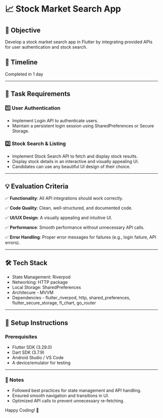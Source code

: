 # 📈 Stock Market Search App

## 🚀 Objective
Develop a stock market search app in Flutter by integrating provided APIs for user authentication and stock search.

## 📅 Timeline
Completed in 1 day 

---

## 📌 Task Requirements

### 1️⃣ User Authentication
- Implement Login API to authenticate users.
- Maintain a persistent login session using SharedPreferences or Secure Storage.

### 2️⃣ Stock Search & Listing
- Implement Stock Search API to fetch and display stock results.
- Display stock details in an interactive and visually appealing UI.
- Candidates can use any beautiful UI design of their choice.

---

## 💡 Evaluation Criteria

✅ **Functionality**: All API integrations should work correctly.

✅ **Code Quality**: Clean, well-structured, and documented code.

✅ **UI/UX Design**: A visually appealing and intuitive UI.

✅ **Performance**: Smooth performance without unnecessary API calls.

✅ **Error Handling**: Proper error messages for failures (e.g., login failure, API errors).

---

## 🛠 Tech Stack

- State Management: Riverpod
- Networking: HTTP package
- Local Storage: SharedPreferences
- Architecure - MVVM
- Dependencies - flutter_riverpod, http, shared_preferences, flutter_secure_storage, fl_chart, go_router
---

## 🚀 Setup Instructions

### Prerequisites
- Flutter SDK (3.29.0)
- Dart SDK (3.7.9)
- Android Studio / VS Code
- A device/emulator for testing

---

### 📝 Notes
- Followed best practices for state management and API handling.
- Ensured smooth navigation and transitions in UI.
- Optimized API calls to prevent unnecessary re-fetching.

Happy Coding! 🚀

